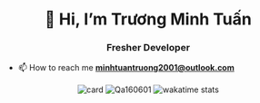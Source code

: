 <h1 align="center">👋 Hi, I’m Trương Minh Tuấn</h1>
<h3 align="center">Fresher Developer</h3>

- 📫 How to reach me **minhtuantruong2001@outlook.com**

<p align="center">
    <img align="center"
        src="https://github-readme-stats.vercel.app/api?username=Qa160601&show_icons=true&theme=radical"
        alt="card"/>
    <img align="center"
        src="https://github-readme-stats.vercel.app/api/top-langs?username=Qa160601&show_icons=true&locale=en&layout=compact&langs_count=8&count_private=true"
        alt="Qa160601"/>
    <img align='center'
        src="https://github-readme-stats.vercel.app/api/wakatime?username=Qa160601"
        alt="wakatime stats" />
</p>

<!-- <h3 align="left">Support:</h3>
<p><a href="https://www.buymeacoffee.com/MinhTuan"> <img align="left"
            src="https://cdn.buymeacoffee.com/buttons/v2/default-yellow.png" height="50" width="210"
            alt="Qa160601" /></a></p><br><br>
 -->
